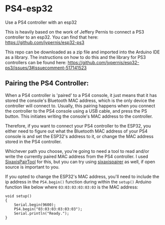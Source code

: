 # PS4-esp32
Use a PS4 controller with an esp32

This is heavily based on the work of Jeffery Pernis to connect a PS3 controller to an esp32.
You can find that here: https://github.com/jvpernis/esp32-ps3

This repo can be downloaded as a zip file and imported into the Arduino IDE as a library.
The instructions on how to do this and the library for PS3 controllers can be found here: https://github.com/jvpernis/esp32-ps3/issues/3#issuecomment-517141523

## Pairing the PS4 Controller:
When a PS4 controller is 'paired' to a PS4 console, it just means that it has stored the console's Bluetooth MAC address, which is the only device the controller will connect to. Usually, this pairing happens when you connect the controller to the PS4 console using a USB cable, and press the PS button. This initiates writing the console's MAC address to the controller.

Therefore, if you want to connect your PS4 controller to the ESP32, you either need to figure out what the Bluetooth MAC address of your PS4 console is and set the ESP32's address to it, or change the MAC address stored in the PS4 controller.

Whichever path you choose, you're going to need a tool to read and/or write the currently paired MAC address from the PS4 controller. I used [SixaxisPairTool](https://dancingpixelstudios.com/sixaxis-controller/sixaxispairtool/) for this, but you can try using [sixaxispairer](https://github.com/user-none/sixaxispairer) as well, if open source is important to you.

If you opted to change the ESP32's MAC address, you'll need to include the ip address in the ```PS4.begin()``` function during within the ```setup()``` Arduino function like below where ```03:03:03:03:03:03``` is the MAC address:
```
void setup()
{
    Serial.begin(9600);
    PS4.begin("03:03:03:03:03:03");
    Serial.println("Ready.");
}
```
